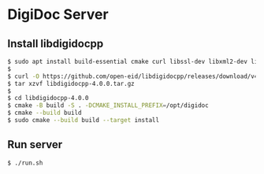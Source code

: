 # DigiDoc Server

## Install libdigidocpp

```sh
$ sudo apt install build-essential cmake curl libssl-dev libxml2-dev libxmlsec1-dev pkg-config zlib1g-dev
$
$ curl -O https://github.com/open-eid/libdigidocpp/releases/download/v4.0.0/libdigidocpp-4.0.0.tar.gz
$ tar xzvf libdigidocpp-4.0.0.tar.gz
$
$ cd libdigidocpp-4.0.0
$ cmake -B build -S . -DCMAKE_INSTALL_PREFIX=/opt/digidoc
$ cmake --build build
$ sudo cmake --build build --target install
```

## Run server

```sh
$ ./run.sh
```
